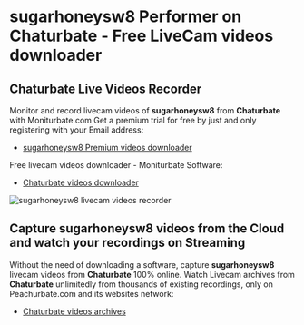 # sugarhoneysw8 Performer on Chaturbate - Free LiveCam videos downloader

## Chaturbate Live Videos Recorder

Monitor and record livecam videos of **sugarhoneysw8** from **Chaturbate** with Moniturbate.com
Get a premium trial for free by just and only registering with your Email address:
* [sugarhoneysw8 Premium videos downloader](https://moniturbate.com/request-demo-licence-key.html)

Free livecam videos downloader - Moniturbate Software:
* [Chaturbate videos downloader](https://moniturbate.com/moniturbate-download-software.html)

![sugarhoneysw8 livecam videos recorder](https://peachurnet.com/templates/moniturbate-software.png)


## Capture sugarhoneysw8 videos from the Cloud and watch your recordings on Streaming

Without the need of downloading a software, capture **sugarhoneysw8** livecam videos from **Chaturbate** 100% online.
Watch Livecam archives from **Chaturbate** unlimitedly from thousands of existing recordings, only on Peachurbate.com and its websites network:
* [Chaturbate videos archives](https://peachurnet.com/)